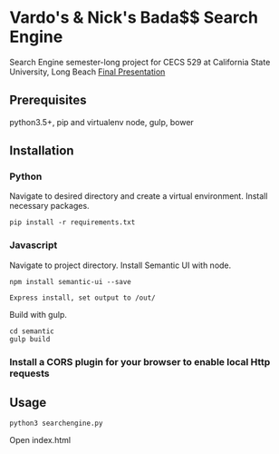 # Vardo's & Nick's Bada$$ Search Engine
Search Engine semester-long project for CECS 529 at California State University, Long Beach
[Final Presentation](https://docs.google.com/presentation/d/1q1gdVXs0PTFQMZDIFqQotHqj9uRcHan5SRfDZv_QHp4/edit?usp=sharing)

## Prerequisites
python3.5+, pip and virtualenv
node, gulp, bower

## Installation
### Python
Navigate to desired directory and create a virtual environment.
Install necessary packages.
```
pip install -r requirements.txt
```

### Javascript
Navigate to project directory.
Install Semantic UI with node.
```
npm install semantic-ui --save

Express install, set output to /out/
```
Build with gulp.
```
cd semantic
gulp build
```

### Install a CORS plugin for your browser to enable local Http requests

## Usage
```
python3 searchengine.py
```
Open index.html
